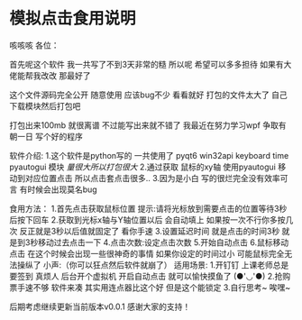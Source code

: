 # 模拟点击食用说明
咳咳咳  各位：

首先呢这个软件  我一共写了不到3天非常的糙  所以呢   希望可以多多担待  如果有大佬能帮我改改  那最好了

这个文件源码完全公开  随意使用   应该bug不少  看看就好  打包的文件太大了  自己下载模块然后打包吧

打包出来100mb  就很离谱  不过能写出来就不错了   我最近在努力学习wpf 争取有朝一日 写个好的程序

软件介绍: 
  1.这个软件是python写的  一共使用了 pyqt6  win32api  keyboard time pyautogui 模块 *量很大所以打包很大*
  2.通过获取 鼠标的xy轴  使用pyautogui 移动到对应位置点击      所以点击套点击很多..
  3.因为是小白 写的很烂完全没有效率可言   有时候会出现莫名bug   
  
  食用方法：
    1.首先点击获取鼠标位置  提示:请将光标放到需要点击的位置等待3秒后按下回车
    2.获取到光标x轴与Y轴位置以后  会自动填上  如果按一次不行你多按几次  反正就是3秒以后值就固定了  看你手速
    3.设置延迟时间  就是点击的时间3秒 就是到3秒移动过去点击一下
    4.点击次数:设定点击次数
    5.开始自动点击
    6.鼠标移动点击   在这个时候会出现一些很神奇的事情   如果你设定的时间过小  可能鼠标完全无法操纵了   小声:（你可以狂点然后软件就崩了）
  适用场景:
    1.开钉钉  上课老师总是要签到  真烦人  后台开个虚拟机  开启自动点击  就可以愉快摸鱼了 (●'◡'●)
    2.抢购票手速不够   软件来凑  其实用连点器比这个好  但是这个能锁定
    3.自行思考~ 唉嘿~


后期考虑继续更新当前版本v0.0.1
感谢大家的支持！
    
